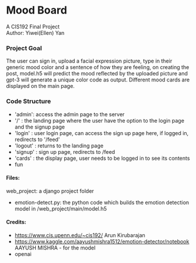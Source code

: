 # Mood Board
A CIS192 Final Project<br/>
Author: Yiwei(Ellen) Yan

### Project Goal
The user can sign in, upload a facial expression picture, type in their generic mood color and a sentence of how they are feeling, on creating the post, model.h5 will predict the mood reflected by the uploaded picture and gpt-3 will generate a unique color code as output. Different mood cards are displayed on the main page. 

### Code Structure
- 'admin': access the admin page to the server
- '/' : the landing page where the user have the option to the login page and the signup page
- 'login' : user login page, can access the sign up page here, if logged in, redirects to '/feed'
- 'logout' : returns to the landing page
- 'signup' : sign up page, redirects to /feed
- 'cards' : the display page, user needs to be logged in to see its contents
-   fun


#### Files: 
web_project: a django project folder
* emotion-detect.py: the python code which builds the emotion detection model in /web_project/main/model.h5

#### Credits:
* https://www.cis.upenn.edu/~cis192/ Arun Kirubarajan
* https://www.kaggle.com/aayushmishra1512/emotion-detector/notebook AAYUSH MISHRA - for the model
* openai

